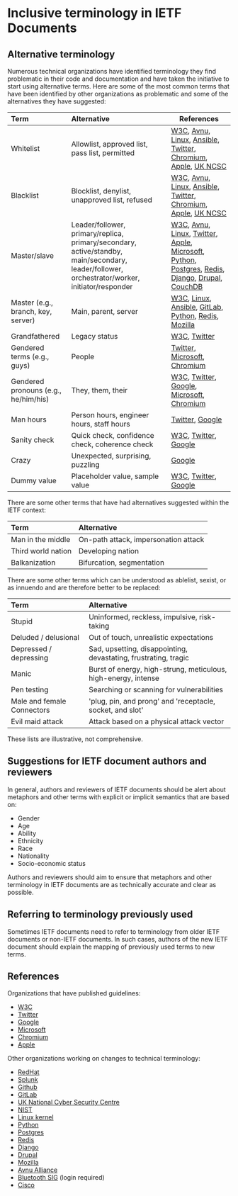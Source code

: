 # Inclusive terminology in IETF Documents

## Alternative terminology

Numerous technical organizations have identified terminology they find problematic in their code and documentation and have taken the initiative to start using alternative terms.  Here are some of the most common terms that have been identified by other organizations as problematic and some of the alternatives they have suggested:

| Term                                  | Alternative                                       | References                            |
|:--------------------------------------|:--------------------------------------------------|----------------------------------------
| Whitelist                             | Allowlist, approved list, pass list, permitted    |[W3C](https://w3c.github.io/manual-of-style/#inclusive), [Avnu](https://avnu.org/wp-content/uploads/2014/05/Avnu_Open-Letter_Inclusive-Terminology-and-Language_July-14-2020_Final.pdf), [Linux](https://git.kernel.org/pub/scm/linux/kernel/git/torvalds/linux.git/commit/?id=49decddd39e5f6132ccd7d9fdc3d7c470b0061bb), [Ansible](https://www.redhat.com/en/blog/making-open-source-more-inclusive-eradicating-problematic-language), [Twitter](https://twitter.com/TwitterEng/status/1278733305190342656), [Chromium](https://chromium.googlesource.com/chromium/src/+/master/styleguide/inclusive_code.md), [Apple](https://help.apple.com/applestyleguide/#/apsg1a3a0436), [UK NCSC](https://www.ncsc.gov.uk/blog-post/terminology-its-not-black-and-white)| 
| Blacklist	                            | Blocklist, denylist, unapproved list, refused     |[W3C](https://w3c.github.io/manual-of-style/#inclusive), [Avnu](https://avnu.org/wp-content/uploads/2014/05/Avnu_Open-Letter_Inclusive-Terminology-and-Language_July-14-2020_Final.pdf), [Linux](https://git.kernel.org/pub/scm/linux/kernel/git/torvalds/linux.git/commit/?id=49decddd39e5f6132ccd7d9fdc3d7c470b0061bb), [Ansible](https://www.redhat.com/en/blog/making-open-source-more-inclusive-eradicating-problematic-language), [Twitter](https://twitter.com/TwitterEng/status/1278733305190342656), [Chromium](https://chromium.googlesource.com/chromium/src/+/master/styleguide/inclusive_code.md), [Apple](https://help.apple.com/applestyleguide/#/apsg1a3a0436), [UK NCSC](https://www.ncsc.gov.uk/blog-post/terminology-its-not-black-and-white)| 
| Master/slave                          | Leader/follower, primary/replica, primary/secondary, active/standby, main/secondary, leader/follower, orchestrator/worker, initiator/responder  |[W3C](https://w3c.github.io/manual-of-style/#inclusive), [Avnu](https://avnu.org/wp-content/uploads/2014/05/Avnu_Open-Letter_Inclusive-Terminology-and-Language_July-14-2020_Final.pdf), [Linux](https://git.kernel.org/pub/scm/linux/kernel/git/torvalds/linux.git/commit/?id=49decddd39e5f6132ccd7d9fdc3d7c470b0061bb), [Twitter](https://twitter.com/TwitterEng/status/1278733305190342656), [Apple](https://help.apple.com/applestyleguide/#/apsg72b28652), [Microsoft](https://docs.microsoft.com/en-us/style-guide/bias-free-communication), [Python](https://bugs.python.org/issue34605), [Postgres](https://www.postgresql.org/message-id/flat/E393EC88-377F-4C59-A67A-69F2A38D17C7@yesql.se), [Redis](https://github.com/redis/redis/issues/5335), [Django](https://github.com/django/django/pull/2692), [Drupal](https://www.drupal.org/node/2275877), [CouchDB](https://issues.apache.org/jira/browse/COUCHDB-2248)|
| Master (e.g., branch, key, server)    | Main, parent, server                              |[W3C](https://w3c.github.io/manual-of-style/#inclusive), [Linux](https://git.kernel.org/pub/scm/linux/kernel/git/torvalds/linux.git/commit/?id=49decddd39e5f6132ccd7d9fdc3d7c470b0061bb), [Ansible](https://www.redhat.com/en/blog/making-open-source-more-inclusive-eradicating-problematic-language), [GitLab](https://gitlab.com/gitlab-org/gitlab/-/issues/221164), [Python](https://bugs.python.org/issue34605), [Redis](https://github.com/redis/redis/issues/5335), [Mozilla](https://bugzilla.mozilla.org/show_bug.cgi?id=1644807)|            
| Grandfathered	                        | Legacy status                                     |[W3C](https://w3c.github.io/manual-of-style/#inclusive), [Twitter](https://twitter.com/TwitterEng/status/1278733305190342656)|
| Gendered terms (e.g., guys)           | People                                            |[Twitter](https://twitter.com/TwitterEng/status/1278733305190342656), [Microsoft](https://docs.microsoft.com/en-us/style-guide/bias-free-communication), [Chromium](https://chromium.googlesource.com/chromium/src/+/master/styleguide/inclusive_code.md)|
| Gendered pronouns (e.g., he/him/his)  | They, them, their                                 |[W3C](https://w3c.github.io/manual-of-style/#inclusive), [Twitter](https://twitter.com/TwitterEng/status/1278733305190342656), [Google](https://developers.google.com/style/inclusive-documentation), [Microsoft](https://docs.microsoft.com/en-us/style-guide/bias-free-communication), [Chromium](https://chromium.googlesource.com/chromium/src/+/master/styleguide/inclusive_code.md)|
| Man hours	                            | Person hours, engineer hours, staff hours         |[Twitter](https://twitter.com/TwitterEng/status/1278733305190342656), [Google](https://developers.google.com/style/inclusive-documentation)|
| Sanity check                          | Quick check, confidence check, coherence check    |[W3C](https://w3c.github.io/manual-of-style/#inclusive), [Twitter](https://twitter.com/TwitterEng/status/1278733305190342656), [Google](https://developers.google.com/style/inclusive-documentation)|
| Crazy                                 | Unexpected, surprising, puzzling                  |[Google](https://developers.google.com/style/inclusive-documentation)|
| Dummy value                           | Placeholder value, sample value                   |[W3C](https://w3c.github.io/manual-of-style/#inclusive), [Twitter](https://twitter.com/TwitterEng/status/1278733305190342656), [Google](https://developers.google.com/style/inclusive-documentation)|


There are some other terms that have had alternatives suggested within the IETF context:

| Term                                  | Alternative                                       |
|:--------------------------------------|:--------------------------------------------------|
| Man in the middle                     | On-path attack, impersonation attack            |
| Third world nation                    | Developing nation                                 |
| Balkanization                         | Bifurcation, segmentation                         |

There are some other terms which can be understood as ablelist, sexist, or as innuendo and are therefore better to be replaced:

| Term                                  | Alternative                                       |
|:--------------------------------------|:--------------------------------------------------|
| Stupid                                | Uninformed, reckless, impulsive, risk-taking           |
| Deluded / delusional                  | Out of touch, unrealistic expectations 
| Depressed / depressing                | Sad, upsetting, disappointing, devastating, frustrating, tragic  |
| Manic                                 | Burst of energy, high-strung, meticulous, high-energy, intense  |
| Pen testing                           | Searching or scanning for vulnerabilities  |
| Male and female Connectors                | 'plug, pin, and prong' and 'receptacle, socket, and slot'  |
| Evil maid attack                      | Attack based on a physical attack vector  |





These lists are illustrative, not comprehensive.  

## Suggestions for IETF document authors and reviewers

In general, authors and reviewers of IETF documents should be alert about metaphors and other terms with explicit or implicit semantics that are based on:

* Gender
* Age
* Ability
* Ethnicity
* Race
* Nationality
* Socio-economic status

Authors and reviewers should aim to ensure that metaphors and other terminology in IETF documents are as technically accurate and clear as possible.

## Referring to terminology previously used

Sometimes IETF documents need to refer to terminology from older IETF documents
or non-IETF documents. In such cases, authors of the new IETF document should explain the mapping of previously used terms to new terms. 

## References

Organizations that have published guidelines:

* [W3C](https://w3c.github.io/manual-of-style/#inclusive)
* [Twitter](https://twitter.com/TwitterEng/status/1278733305190342656)
* [Google](https://developers.google.com/style/inclusive-documentation)
* [Microsoft](https://docs.microsoft.com/en-us/style-guide/bias-free-communication)
* [Chromium](https://chromium.googlesource.com/chromium/src/+/master/styleguide/inclusive_code.md)
* [Apple](https://developer.apple.com/news/?id=1o9zxsxl)

Other organizations working on changes to technical terminology:

* [RedHat](https://www.redhat.com/en/blog/making-open-source-more-inclusive-eradicating-problematic-language)
* [Splunk](https://www.splunk.com/en_us/blog/leadership/biased-language-has-no-place-in-tech.html)
* [Github](https://github.blog/2020-07-27-highlights-from-git-2-28/)
* [GitLab](https://gitlab.com/gitlab-org/gitlab/-/issues/221164)
* [UK National Cyber Security Centre](https://www.ncsc.gov.uk/blog-post/terminology-its-not-black-and-white)
* [NIST](https://www.politico.com/news/2020/06/25/agency-ends-use-technology-terms-racist-associations-339880)
* [Linux kernel](https://git.kernel.org/pub/scm/linux/kernel/git/torvalds/linux.git/commit/?id=49decddd39e5f6132ccd7d9fdc3d7c470b0061bb)
* [Python](https://bugs.python.org/issue34605)
* [Postgres](https://www.postgresql.org/message-id/flat/E393EC88-377F-4C59-A67A-69F2A38D17C7@yesql.se)
* [Redis](https://github.com/redis/redis/issues/5335)
* [Django](https://github.com/django/django/pull/2692)
* [Drupal](https://www.drupal.org/node/2275877)
* [Mozilla](https://bugzilla.mozilla.org/show_bug.cgi?id=1644807)
* [Avnu Alliance](https://avnu.org/wp-content/uploads/2014/05/Avnu_Open-Letter_Inclusive-Terminology-and-Language_July-14-2020_Final.pdf)
* [Bluetooth SIG](https://docbox.etsi.org/ERM/ERMTG11/05-CONTRIBUTIONS/2020//ERMTG11(20)000051r1_Updates_to_Clause_8_2_on_Bluetooth.zip) (login required)
* [Cisco](https://blog.talosintelligence.com/2020/06/talos-replacing-blacklist-blocklist-allowlist.html)

